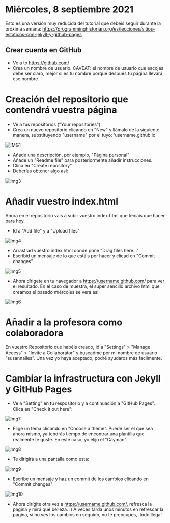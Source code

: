 # Miércoles, 8 septiembre 2021 

Esto es una versión muy reducida del tutorial que debéis seguir durante la próxima semana: https://programminghistorian.org/es/lecciones/sitios-estaticos-con-jekyll-y-github-pages

## Crear cuenta en GitHub

- Ve a to https://github.com/
- Crea un nombre de usuario. CAVEAT: el nombre de usuario que escojas debe ser claro, mejor si es tu nombre porqué después tu página llevará ese nombre.

# Creación del repositorio que contendrá vuestra página

- Ve a tus repositorios ("Your repositories")
- Crea un nuevo repositorio clicando en "New" y llámalo de la siguiente manera, substituyendo "username" por el tuyo: 'username.github.io' 

![IMG1](/img/img1.png)

- Añade una descripción, por ejemplo, "Página personal"
- Añade un "Readme file" para posteriormente añadir instrucciones.
- Clica en "Create repository"
- Deberías obtener algo así: 

![Img3](/img/img3.png)

# Añadir vuestro index.html

Ahora en el repositorio vais a subir vuestro index.html que teníais que hacer para hoy.

- Id a "Add file" y a "Upload files" 

![Img4](/img/img4.png)

- Arrastrad vuestro index.html donde pone "Drag files here..."
- Escribid un mensaje de lo que estáis por hacer y clicad en "Commit changes" 

![Img5](/img/img5.png)

- Ahora dírigete en tu navegador a https://username.github.com/ para ver el resultado. En el caso de muestra, el super sencillo archivo html que creamos el pasado miércoles se verá así: 

![Img6](/img/img6.png)

# Añadir a la profesora como colaboradora

En vuestro Repositorio que habéis creado, id a "Settings" > "Manage Access" > "Invite a Collaborator" y buscadme por mi nombre de usuario "susannalles". Una vez yo haya aceptado, podré ayudaros más facilmente. 

# Cambiar la infrastructura con Jekyll y GitHub Pages

- Ve a "Setting" en tu respositorio y a continuación a "GitHub Pages". Clica en "Check it out here": 

![Img7](/img/img7.png)

- Elige un tema clicando en "Choose a theme". Puede ser el que sea ahora mismo, ya tendrás tiempo de encontrar una plantilla que realmente te guste. En este caso, yo elijo el "Cayman". 

![Img8](/img/img8.png)

- Te dirigirá a una pantalla como esta: 

![Img9](/img/img9.png)

- Escribe un mensaje y haz un commit de los cambios clicando en "Commit changes" 

![Img10](/img/img10.png)

- Ahora dirígite otra vez a https://username.github.com/, refresca la página y mirá qué belleza. :) A veces tarda unos minutos en refrescar la página, si no ves los cambios en seguido, no te preocupes, ¡todo llega! 
